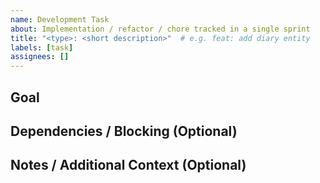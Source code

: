 ```yaml
---
name: Development Task
about: Implementation / refactor / chore tracked in a single sprint
title: "<type>: <short description>"  # e.g. feat: add diary entity
labels: [task]
assignees: []
---
```


## Goal



## Dependencies / Blocking (Optional)


## Notes / Additional Context (Optional)
